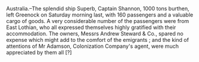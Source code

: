 Australia.–The splendid ship Superb,
                    Captain Shannon, 1000 tons burthen, left Greenock on Saturday morning last, with 160 passengers and a valuable cargo of goods. A
                    very considerable number of the passengers were from East Lothian, who all
                    expressed themselves highly gratified with their accommodation. The
                    owners, Messrs Andrew Steward & Co., spared no expense which might add
                    to the comfort of the emigrants ; and the kind of attentions of Mr Adamson,
                    Colonization Company's agent, were much appreciated by them all
                    [?]